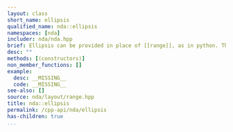```yaml
---
layout: class
short_name: ellipsis
qualified_name: nda::ellipsis
namespaces: [nda]
includer: nda/nda.hpp
brief: Ellipsis can be provided in place of [[range]], as in python. The type `ellipsis` is similar to [[range_all]] except that it is implicitly repeated to as much as necessary.
desc: ""
methods: [(constructors)]
non_member_functions: []
example:
  desc: __MISSING__
  code: __MISSING__
see-also: []
source: nda/layout/range.hpp
title: nda::ellipsis
permalink: /cpp-api/nda/ellipsis
has-children: true
...
```


